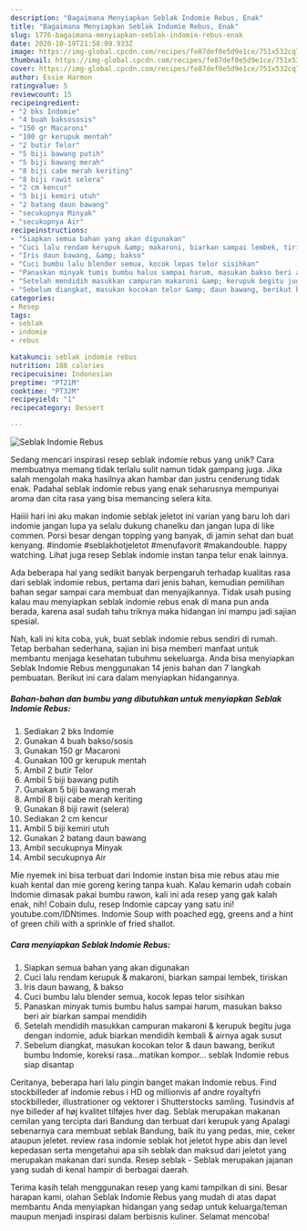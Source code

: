 ```yaml
---
description: "Bagaimana Menyiapkan Seblak Indomie Rebus, Enak"
title: "Bagaimana Menyiapkan Seblak Indomie Rebus, Enak"
slug: 1776-bagaimana-menyiapkan-seblak-indomie-rebus-enak
date: 2020-10-19T21:58:09.933Z
image: https://img-global.cpcdn.com/recipes/fe87def0e5d9e1ce/751x532cq70/seblak-indomie-rebus-foto-resep-utama.jpg
thumbnail: https://img-global.cpcdn.com/recipes/fe87def0e5d9e1ce/751x532cq70/seblak-indomie-rebus-foto-resep-utama.jpg
cover: https://img-global.cpcdn.com/recipes/fe87def0e5d9e1ce/751x532cq70/seblak-indomie-rebus-foto-resep-utama.jpg
author: Essie Harmon
ratingvalue: 5
reviewcount: 15
recipeingredient:
- "2 bks Indomie"
- "4 buah baksososis"
- "150 gr Macaroni"
- "100 gr kerupuk mentah"
- "2 butir Telor"
- "5 biji bawang putih"
- "5 biji bawang merah"
- "8 biji cabe merah keriting"
- "8 biji rawit selera"
- "2 cm kencur"
- "5 biji kemiri utuh"
- "2 batang daun bawang"
- "secukupnya Minyak"
- "secukupnya Air"
recipeinstructions:
- "Siapkan semua bahan yang akan digunakan"
- "Cuci lalu rendam kerupuk &amp; makaroni, biarkan sampai lembek, tiriskan"
- "Iris daun bawang, &amp; bakso"
- "Cuci bumbu lalu blender semua, kocok lepas telor sisihkan"
- "Panaskan minyak tumis bumbu halus sampai harum, masukan bakso beri air biarkan sampai mendidih"
- "Setelah mendidih masukkan campuran makaroni &amp; kerupuk begitu juga dengan indomie, aduk biarkan mendidih kembali &amp; airnya agak susut"
- "Sebelum diangkat, masukan kocokan telor &amp; daun bawang, berikut bumbu Indomie, koreksi rasa...matikan kompor... seblak Indomie rebus siap disantap"
categories:
- Resep
tags:
- seblak
- indomie
- rebus

katakunci: seblak indomie rebus 
nutrition: 188 calories
recipecuisine: Indonesian
preptime: "PT21M"
cooktime: "PT32M"
recipeyield: "1"
recipecategory: Dessert

---
```



![Seblak Indomie Rebus](https://img-global.cpcdn.com/recipes/fe87def0e5d9e1ce/751x532cq70/seblak-indomie-rebus-foto-resep-utama.jpg)

Sedang mencari inspirasi resep seblak indomie rebus yang unik? Cara membuatnya memang tidak terlalu sulit namun tidak gampang juga. Jika salah mengolah maka hasilnya akan hambar dan justru cenderung tidak enak. Padahal seblak indomie rebus yang enak seharusnya mempunyai aroma dan cita rasa yang bisa memancing selera kita.

Haiiii hari ini aku makan indomie seblak jeletot ini varian yang baru loh dari indomie jangan lupa ya selalu dukung chanelku dan jangan lupa di like commen. Porsi besar dengan topping yang banyak, di jamin sehat dan buat kenyang. #indomie #seblakhotjeletot #menufavorit #makandouble. happy watching. Lihat juga resep Seblak indomie instan tanpa telur enak lainnya.

Ada beberapa hal yang sedikit banyak berpengaruh terhadap kualitas rasa dari seblak indomie rebus, pertama dari jenis bahan, kemudian pemilihan bahan segar sampai cara membuat dan menyajikannya. Tidak usah pusing kalau mau menyiapkan seblak indomie rebus enak di mana pun anda berada, karena asal sudah tahu triknya maka hidangan ini mampu jadi sajian spesial.


Nah, kali ini kita coba, yuk, buat seblak indomie rebus sendiri di rumah. Tetap berbahan sederhana, sajian ini bisa memberi manfaat untuk membantu menjaga kesehatan tubuhmu sekeluarga. Anda bisa menyiapkan Seblak Indomie Rebus menggunakan 14 jenis bahan dan 7 langkah pembuatan. Berikut ini cara dalam menyiapkan hidangannya.

<!--inarticleads1-->

##### Bahan-bahan dan bumbu yang dibutuhkan untuk menyiapkan Seblak Indomie Rebus:

1. Sediakan 2 bks Indomie
1. Gunakan 4 buah bakso/sosis
1. Gunakan 150 gr Macaroni
1. Gunakan 100 gr kerupuk mentah
1. Ambil 2 butir Telor
1. Ambil 5 biji bawang putih
1. Gunakan 5 biji bawang merah
1. Ambil 8 biji cabe merah keriting
1. Gunakan 8 biji rawit (selera)
1. Sediakan 2 cm kencur
1. Ambil 5 biji kemiri utuh
1. Gunakan 2 batang daun bawang
1. Ambil secukupnya Minyak
1. Ambil secukupnya Air


Mie nyemek ini bisa terbuat dari Indomie instan bisa mie rebus atau mie kuah kental dan mie goreng kering tanpa kuah. Kalau kemarin udah cobain Indomie dimasak pakai bumbu rawon, kali ini ada resep yang gak kalah enak, nih! Cobain dulu, resep Indomie capcay yang satu ini! youtube.com/IDNtimes. Indomie Soup with poached egg, greens and a hint of green chili with a sprinkle of fried shallot. 

<!--inarticleads2-->

##### Cara menyiapkan Seblak Indomie Rebus:

1. Siapkan semua bahan yang akan digunakan
1. Cuci lalu rendam kerupuk &amp; makaroni, biarkan sampai lembek, tiriskan
1. Iris daun bawang, &amp; bakso
1. Cuci bumbu lalu blender semua, kocok lepas telor sisihkan
1. Panaskan minyak tumis bumbu halus sampai harum, masukan bakso beri air biarkan sampai mendidih
1. Setelah mendidih masukkan campuran makaroni &amp; kerupuk begitu juga dengan indomie, aduk biarkan mendidih kembali &amp; airnya agak susut
1. Sebelum diangkat, masukan kocokan telor &amp; daun bawang, berikut bumbu Indomie, koreksi rasa...matikan kompor... seblak Indomie rebus siap disantap


Ceritanya, beberapa hari lalu pingin banget makan Indomie rebus. Find stockbilleder af indomie rebus i HD og millionvis af andre royaltyfri stockbilleder, illustrationer og vektorer i Shutterstocks samling. Tusindvis af nye billeder af høj kvalitet tilføjes hver dag. Seblak merupakan makanan cemilan yang tercipta dari Bandung dan terbuat dari kerupuk yang Apalagi sebenarnya cara membuat seblak Bandung, baik itu yang pedas, mie, ceker ataupun jeletet. review rasa indomie seblak hot jeletot hype abis dan level kepedasan serta mengetahui apa sih seblak dan maksud dari jeletot yang merupakan makanan dari sunda. Resep seblak - Seblak merupakan jajanan yang sudah di kenal hampir di berbagai daerah. 

Terima kasih telah menggunakan resep yang kami tampilkan di sini. Besar harapan kami, olahan Seblak Indomie Rebus yang mudah di atas dapat membantu Anda menyiapkan hidangan yang sedap untuk keluarga/teman maupun menjadi inspirasi dalam berbisnis kuliner. Selamat mencoba!
